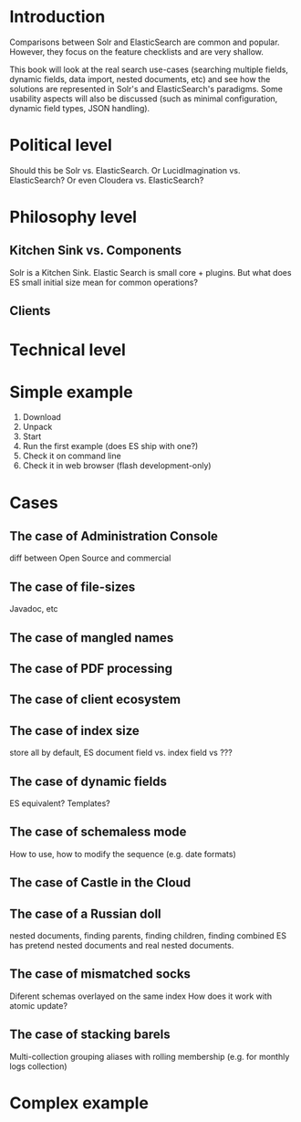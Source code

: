 # Introduction

Comparisons between Solr and ElasticSearch are common and popular. However, they focus on the feature checklists and are very shallow.

This book will look at the real search use-cases (searching multiple fields, dynamic fields, data import, nested documents, etc) and see how the solutions are represented in Solr's and ElasticSearch's paradigms. Some usability aspects will also be discussed (such as minimal configuration, dynamic field types, JSON handling).

# Political level

Should this be Solr vs. ElasticSearch. Or LucidImagination vs. ElasticSearch? Or even Cloudera vs. ElasticSearch?

# Philosophy level

## Kitchen Sink vs. Components
Solr is a Kitchen Sink. Elastic Search is small core + plugins. But what does ES small initial size mean for common operations?

## Clients

# Technical level

# Simple example
1. Download
2. Unpack
3. Start
4. Run the first example (does ES ship with one?)
5. Check it on command line
6. Check it in web browser (flash development-only)

# Cases

## The case of Administration Console 
diff between Open Source and commercial

## The case of file-sizes 
Javadoc, etc

## The case of mangled names

## The case of PDF processing

## The case of client ecosystem

## The case of index size 
store all by default, ES document field vs. index field vs ???

## The case of dynamic fields 
ES equivalent? Templates?

## The case of schemaless mode 
How to use, how to modify the sequence (e.g. date formats)

## The case of Castle in the Cloud

## The case of a Russian doll
nested documents, finding parents, finding children, finding combined
ES has pretend nested documents and real nested documents. 

## The case of mismatched socks
Diferent schemas overlayed on the same index
How does it work with atomic update?

## The case of stacking barels
Multi-collection grouping aliases with rolling membership (e.g. for monthly logs collection)

# Complex example

